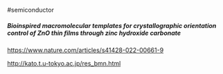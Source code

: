 #semiconductor 


##### Bioinspired macromolecular templates for crystallographic orientation control of ZnO thin films through zinc hydroxide carbonate

https://www.nature.com/articles/s41428-022-00661-9



http://kato.t.u-tokyo.ac.jp/res_bmn.html